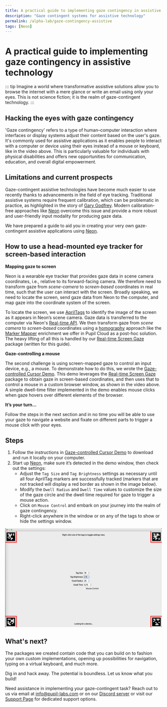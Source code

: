 ```yaml
---
title: A practical guide to implementing gaze contingency in assistive technology
description: "Gaze contingent systems for assistive technology"
permalink: /alpha-lab/gaze-contingency-assistive
tags: [Neon]
---
```

# A practical guide to implementing gaze contingency in assistive technology

<TagLinks />
<Youtube src="cuvWqVOAc5M"/>

::: tip
Imagine a world where transformative assistive solutions allow you to browse the internet with a mere glance or write an email using only your eyes. This is not science fiction; it is the realm of gaze-contingent technology.
:::

## Hacking the eyes with gaze contingency

'Gaze contingency' refers to a type of human–computer interaction where interfaces or display systems adjust their content based on the user's gaze. It's commonly used for assistive applications as it enables people to interact with a computer or device using their eyes instead of a mouse or keyboard, like in the video above. This is particularly valuable for individuals with physical disabilities and offers new opportunities for communication, education, and overall digital empowerment.

## Limitations and current prospects 

Gaze-contingent assistive technologies have become much easier to use recently thanks to advancements in the field of eye tracking. Traditional assistive systems require frequent calibration, which can be problematic in practice, as highlighted in the story of [Gary Godfrey](https://pupil-labs.com/blog/community/cycling-for-als/). Modern calibration-free approaches like [Neon](https://pupil-labs.com/products/neon/) overcome this issue and provide a more robust and user-friendly input modality for producing gaze data.

We have prepared a guide to aid you in creating your very own gaze-contingent assistive applications using [Neon](https://pupil-labs.com/products/neon/).

## How to use a head-mounted eye tracker for screen-based interaction

**Mapping gaze to screen**

Neon is a wearable eye tracker that provides gaze data in scene camera coordinates, i.e., relative to its forward-facing 
camera. We therefore need to transform gaze from *scene-camera* to *screen-based* coordinates in real time, such that 
the user can interact with the screen. Broadly speaking, we need to locate the screen, send gaze data from Neon to the 
computer, and map gaze into the coordinate system of the screen.

To locate the screen, we use [AprilTags](https://april.eecs.umich.edu/software/apriltag) to identify the image of the 
screen as it appears in Neon’s scene camera. Gaze data is transferred to the computer via Neon's 
[Real-time API](/neon/real-time-api/introduction/). We then transform gaze from *scene camera* to *screen-based* 
coordinates using a [homography](https://en.m.wikipedia.org/wiki/Homography_(computer_vision)) approach like the [Marker Mapper](/enrichments/marker-mapper/) 
enrichment we offer in Pupil Cloud as a post-hoc solution. The heavy lifting of all this is handled by 
our [Real-time Screen Gaze](https://github.com/pupil-labs/realtime-screen-gaze/) package (written for this guide).

**Gaze-controlling a mouse**

The second challenge is using screen-mapped gaze to control an input device, e.g., a mouse. To demonstrate how to do this, we 
wrote the [Gaze-controlled Cursor Demo](https://github.com/pupil-labs/gaze-controlled-cursor-demo). This demo leverages the 
[Real-time Screen Gaze](https://github.com/pupil-labs/realtime-screen-gaze/) package to obtain gaze in screen-based coordinates, and then uses 
that to control a mouse in a custom browser window, as shown in the video above. A simple dwell-time filter implemented 
in the demo enables mouse clicks when gaze hovers over different elements of the browser.

**It’s your turn…**

Follow the steps in the next section and in no time you will be able to use your gaze to navigate a website and fixate on different parts to trigger a mouse click with your eyes.

## Steps

1. Follow the instructions in [Gaze-controlled Cursor Demo](https://github.com/pupil-labs/gaze-controlled-cursor-demo) to download and run it locally on your computer.
2. Start up [Neon](/neon/getting-started/first-recording.html), make sure it’s detected in the demo window, then check out the settings:
    - Adjust the `Tag Size` and `Tag Brightness` settings as necessary until all four AprilTag markers are successfully tracked (markers that are not tracked will display a red border as shown in the image below).
    - Modify the `Dwell Radius` and `Dwell Time` values to customize the size of the gaze circle and the dwell time required for gaze to trigger a mouse action.
    - Click on `Mouse Control` and embark on your journey into the realm of gaze contingency.
    - Right-click anywhere in the window or on any of the tags to show or hide the settings window.

<img src="../media/alpha-lab/Settings-gaze-controlled-cursor-demo.png"/> 

## What's next? 

The packages we created contain code that you can build on to fashion your own custom implementations, opening up 
possibilities for navigation, typing on a virtual keyboard, and much more.

Dig in and hack away. The potential is boundless. Let us know what you build!

Need assistance in implementing your gaze-contingent task? Reach out to us via email at [info@pupil-labs.com](mailto:info@pupil-labs.com) or on our [Discord server](https://pupil-labs.com/chat/) or visit our [Support Page](https://pupil-labs.com/products/support/) for dedicated support options.
